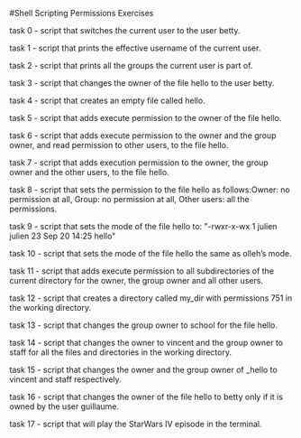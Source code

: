 #Shell Scripting Permissions Exercises

task 0 - script that switches the current user to the user betty.

task 1 - script that prints the effective username of the current user.

task 2 - script that prints all the groups the current user is part of. 

task 3 - script that changes the owner of the file hello to the user betty.

task 4 - script that creates an empty file called hello.

task 5 - script that adds execute permission to the owner of the file hello.

task 6 - script that adds execute permission to the owner and the group owner, and read permission to other users, to the file hello.

task 7 - script that adds execution permission to the owner, the group owner and the other users, to the file hello.

task 8 - script that sets the permission to the file hello as follows:Owner: no permission at all, Group: no permission at all, Other users: all the permissions.

task 9 - script that sets the mode of the file hello to:    "-rwxr-x-wx 1 julien julien 23 Sep 20 14:25 hello"

task 10 - script that sets the mode of the file hello the same as olleh’s mode.

task 11 - script that adds execute permission to all subdirectories of the current directory for the owner, the group owner and all other users.

task 12 - script that creates a directory called my_dir with permissions 751 in the working directory.

task 13 - script that changes the group owner to school for the file hello.

task 14 - script that changes the owner to vincent and the group owner to staff for all the files and directories in the working directory.

task 15 - script that changes the owner and the group owner of _hello to vincent and staff respectively.

task 16 - script that changes the owner of the file hello to betty only if it is owned by the user guillaume.

task 17 - script that will play the StarWars IV episode in the terminal.
